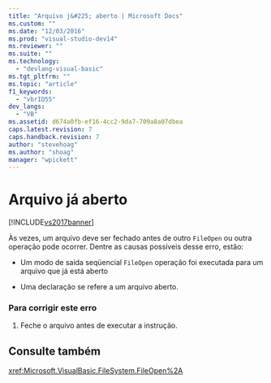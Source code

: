 ```yaml
---
title: "Arquivo j&#225; aberto | Microsoft Docs"
ms.custom: ""
ms.date: "12/03/2016"
ms.prod: "visual-studio-dev14"
ms.reviewer: ""
ms.suite: ""
ms.technology: 
  - "devlang-visual-basic"
ms.tgt_pltfrm: ""
ms.topic: "article"
f1_keywords: 
  - "vbrID55"
dev_langs: 
  - "VB"
ms.assetid: d674a0fb-ef16-4cc2-9da7-709a8a07dbea
caps.latest.revision: 7
caps.handback.revision: 7
author: "stevehoag"
ms.author: "shoag"
manager: "wpickett"
---
```

# Arquivo j&#225; aberto
[!INCLUDE[vs2017banner](../../../csharp/includes/vs2017banner.md)]

Às vezes, um arquivo deve ser fechado antes de outro `FileOpen` ou outra operação pode ocorrer.  Dentre as causas possíveis desse erro, estão:  
  
-   Um modo de saída seqüencial `FileOpen` operação foi executada para um arquivo que já está aberto  
  
-   Uma declaração se refere a um arquivo aberto.  
  
### Para corrigir este erro  
  
1.  Feche o arquivo antes de executar a instrução.  
  
## Consulte também  
 <xref:Microsoft.VisualBasic.FileSystem.FileOpen%2A>